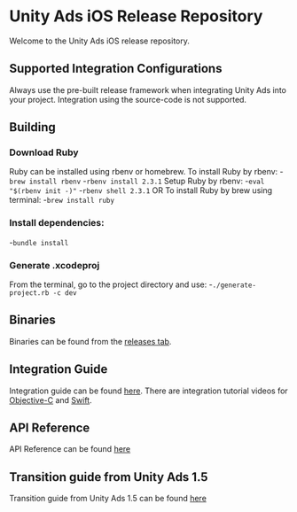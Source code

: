 # Unity Ads iOS Release Repository

Welcome to the Unity Ads iOS release repository.

## Supported Integration Configurations

Always use the pre-built release framework when integrating Unity Ads into your project. Integration using the source-code is not supported.

## Building
### Download Ruby
Ruby can be installed using rbenv or homebrew.
To install Ruby by rbenv:
-`brew install rbenv`
-`rbenv install 2.3.1`
Setup Ruby by rbenv:
-`eval "$(rbenv init -)"`
-`rbenv shell 2.3.1`
OR
To install Ruby by brew using terminal:
-`brew install ruby`
### Install dependencies:
-`bundle install`
### Generate .xcodeproj
From the terminal, go to the project directory and use:
-`./generate-project.rb -c dev`

## Binaries

Binaries can be found from the [releases tab](https://github.com/Unity-Technologies/unity-ads-ios/releases).

## Integration Guide

Integration guide can be found [here](https://github.com/Unity-Technologies/unity-ads-ios/wiki/sdk_ios_integration_guide). There are integration tutorial videos for [Objective-C](https://www.youtube.com/watch?v=T6VIC5E_Wt0) and [Swift](https://www.youtube.com/watch?v=Dhxivc9wWZ8).

## API Reference

API Reference can be found [here](https://github.com/Unity-Technologies/unity-ads-ios/wiki/sdk_ios_api_reference)

## Transition guide from Unity Ads 1.5

Transition guide from Unity Ads 1.5 can be found [here](https://github.com/Unity-Technologies/unity-ads-ios/wiki/sdk_ios_transition_guide)
